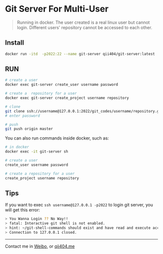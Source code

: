 # Git Server For Multi-User

> Running in docker. The user created is a real linux user but cannot login. Different users' repository cannot be accessed to each other.

## Install

```bash
docker run -itd  -p2022:22 --name git-server qii404/git-server:latest
```

## RUN

```bash
# create a user
docker exec git-server create_user username password

# create a  repository for a user
docker exec git-server create_project username repository

# clone
git clone ssh://username@127.0.0.1:2022/git_codes/username/repository.git
# enter password

# push
git push origin master
```


You can also run commands inside docker, such as:

```bash
# in docker
docker exec -it git-server sh

# create a user
create_user username password

# create a repository for a user
create_project username repository
```

## Tips

If you want to exec `ssh username@127.0.0.1 -p2022` to login git server, you will get this error:

```bash
> You Wanna Login ?? No Way!!
> fatal: Interactive git shell is not enabled.
> hint: ~/git-shell-commands should exist and have read and execute access.
> Connection to 127.0.0.1 closed.
```

-------
Contact me in [Weibo](https://weibo.com/shiboooo), or [qii404.me](https://qii404.me)
